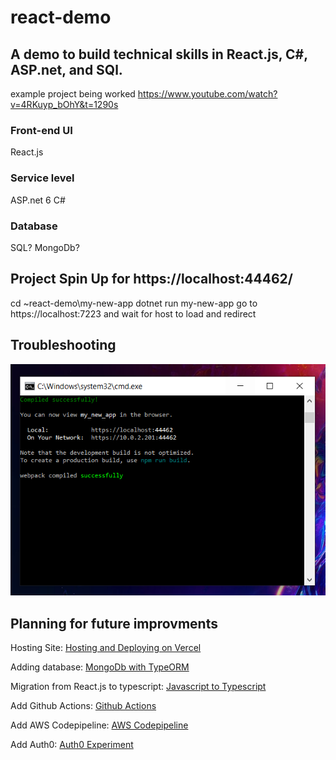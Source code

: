 # react-demo
## A demo to build technical skills in React.js, C#, ASP.net, and SQl. 
example project being worked https://www.youtube.com/watch?v=4RKuyp_bOhY&t=1290s

### Front-end UI
React.js

### Service level 
ASP.net 6 
C#

### Database
SQL? MongoDb?


## Project Spin Up for https://localhost:44462/
cd ~react-demo\my-new-app
dotnet run my-new-app
go to https://localhost:7223 and wait for host to load and redirect

## Troubleshooting 

![If page does not load data make sure the terminal with the webpack has complied successfully.](my-new-app/documentation_images/readme-correct-spin-up.PNG)

## Planning for future improvments

Hosting Site: [Hosting and Deploying on Vercel](https://www.atatus.com/blog/host-react-app-for-free/#:~:text=4.-,Vercel,the%20popular%20development%20platform%20Next.)

Adding database: [MongoDb with TypeORM](https://www.tutorialspoint.com/typeorm/typeorm_working_with_mongodb.htm)

Migration from React.js to typescript: [Javascript to Typescript](https://marketsplash.com/tutorials/typescript/how-to-convert-react-js-to-typescript/#:~:text=js%20project%20to%20TypeScript%20can%20help%20catch%20errors%20earlier%20and,and%20using%20TypeScript%20with%20JSX)

Add Github Actions: [Github Actions](https://dev.to/dyarleniber/setting-up-a-ci-cd-workflow-on-github-actions-for-a-react-app-with-github-pages-and-codecov-4hnp)

Add AWS Codepipeline: [AWS Codepipeline](https://aws.amazon.com/codepipeline/)

Add Auth0: [Auth0 Experiment](https://auth0.com/blog/complete-guide-to-react-user-authentication/)



